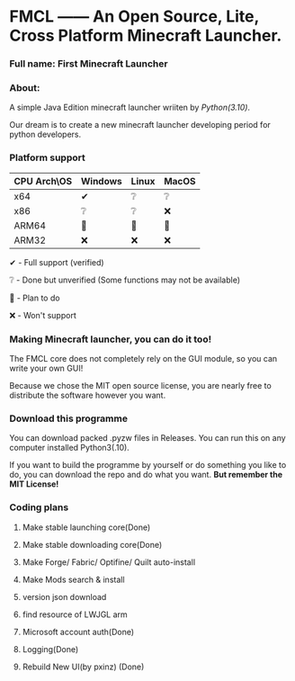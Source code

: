 # FMCL —— An Open Source, Lite, Cross Platform Minecraft Launcher.

### Full name: First Minecraft Launcher

### About:
  A simple Java Edition minecraft launcher wriiten by *Python(3.10)*.

  Our dream is to create a new minecraft launcher developing period for python developers.

### Platform support
|CPU Arch\OS|Windows|Linux|MacOS|
|-|-|-|-|
|x64|✔|❔|❔|
|x86|❔|❔|❌|
|ARM64|📌|📌|📌|
|ARM32|❌|❌|❌|

✔ - Full support (verified)

❔ - Done but unverified (Some functions may not be available)

📌 - Plan to do

❌ - Won't support


### Making Minecraft launcher, you can do it too!
  The FMCL core does not completely rely on the GUI module, so you can write your own GUI!

  Because we chose the MIT open source license, you are nearly free to distribute the software however you want.

### Download this programme
  You can download packed .pyzw files in Releases. You can run this on any computer installed Python3(.10).

  If you want to build the programme by yourself or do something you like to do, you can download the repo and do what you want. **But remember the MIT License!**

### Coding plans
1. Make stable launching core(Done)

2. Make stable downloading core(Done)

3. Make Forge/ Fabric/ Optifine/ Quilt auto-install

4. Make Mods search & install

5. version json download 

6. find resource of LWJGL arm

7. Microsoft account auth(Done)

8. Logging(Done)

9. Rebuild New UI(by pxinz) (Done)
